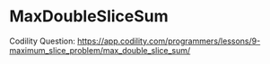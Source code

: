 # MaxDoubleSliceSum
Codility Question: https://app.codility.com/programmers/lessons/9-maximum_slice_problem/max_double_slice_sum/
